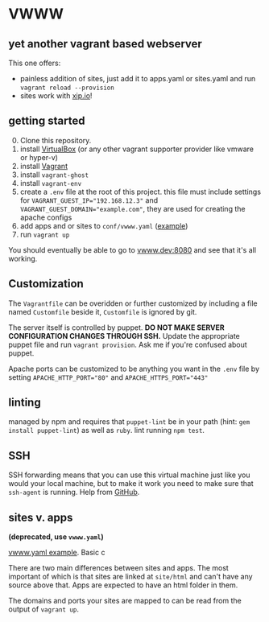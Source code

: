 # VWWW

## yet another vagrant based webserver

This one offers:

- painless addition of sites, just add it to apps.yaml or sites.yaml and run `vagrant reload --provision`
- sites work with [xip.io](http://xip.io)!

## getting started

0. Clone this repository.
1. install [VirtualBox](http://www.virtualbox.org) (or any other vagrant supporter provider like vmware or hyper-v)
2. install [Vagrant](https://www.vagrantup.com)
3. install `vagrant-ghost`
4. install `vagrant-env`
5. create a `.env` file at the root of this project. this file must include settings for `VAGRANT_GUEST_IP="192.168.12.3"` and `VAGRANT_GUEST_DOMAIN="example.com"`, they are used for creating the apache configs
6. add apps and or sites to `conf/vwww.yaml` ([example](https://gist.github.com/videoMonkey/cb776ff3f121a1c2fa28294891620da7))
7. run `vagrant up`

You should eventually be able to go to [vwww.dev:8080](http://vwww.dev:8080) and see that it's all working.

## Customization

The `Vagrantfile` can be overidden or further customized by including a file named `Customfile` beside it, `Customfile` is ignored by git.

The server itself is controlled by puppet. **DO NOT MAKE SERVER CONFIGURATION CHANGES THROUGH SSH.** Update the appropriate puppet file and run `vagrant provision`. Ask me if you're confused about puppet.

Apache ports can be customized to be anything you want in the `.env` file by setting `APACHE_HTTP_PORT="80"` and `APACHE_HTTPS_PORT="443"`

## linting

managed by npm and requires that `puppet-lint` be in your path (hint: `gem install puppet-lint`) as well as `ruby`. lint running `npm test`.

## SSH

SSH forwarding means that you can use this virtual machine just like you would your local machine, but to make it work you need to make sure that `ssh-agent` is running. Help from [GitHub](https://help.github.com/articles/working-with-ssh-key-passphrases/).

## sites v. apps

**(deprecated, use `vwww.yaml`)**

[vwww.yaml example](https://gist.github.com/videoMonkey/cb776ff3f121a1c2fa28294891620da7). Basic c

There are two main differences between sites and apps. The most important of which is that sites are linked at `site/html` and can't have any source above that. Apps are expected to have an html folder in them.

The domains and ports your sites are mapped to can be read from the output of `vagrant up`.
